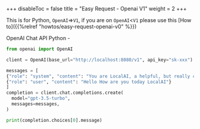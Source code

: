 
+++
disableToc = false
title = "Easy Request - Openai V1"
weight = 2
+++

This is for Python, ``OpenAI``=>``V1``, if you are on ``OpenAI``<``V1`` please use this [How to]({{%relref "howtos/easy-request-openai-v0" %}})

OpenAI Chat API Python -
```python
from openai import OpenAI

client = OpenAI(base_url="http://localhost:8080/v1", api_key="sk-xxx")

messages = [
{"role": "system", "content": "You are LocalAI, a helpful, but really confused ai, you will only reply with confused emotes"},
{"role": "user", "content": "Hello How are you today LocalAI"}
]
completion = client.chat.completions.create(
  model="gpt-3.5-turbo",
  messages=messages,
)

print(completion.choices[0].message)
```
